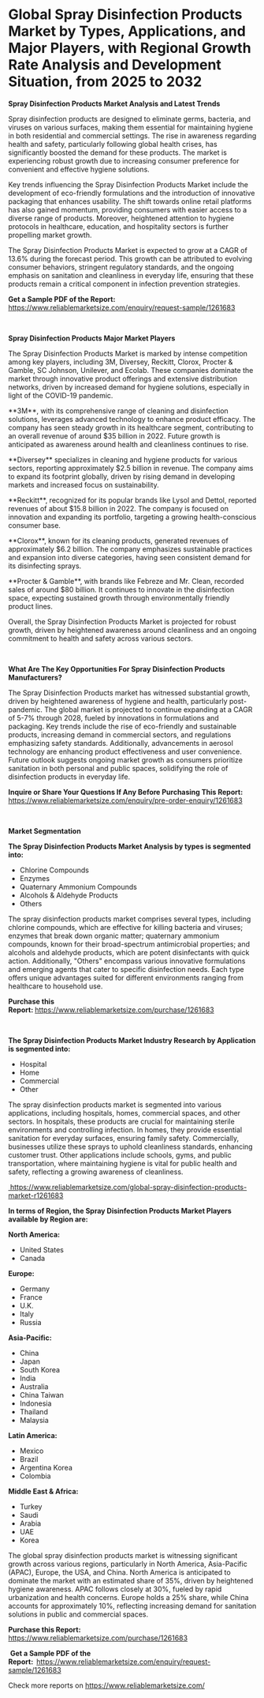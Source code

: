 <p><h1>Global Spray Disinfection Products Market by Types, Applications, and Major Players, with Regional Growth Rate Analysis and Development Situation, from 2025 to 2032</h1></p><p><strong>Spray Disinfection Products Market Analysis and Latest Trends</strong></p>
<p><p>Spray disinfection products are designed to eliminate germs, bacteria, and viruses on various surfaces, making them essential for maintaining hygiene in both residential and commercial settings. The rise in awareness regarding health and safety, particularly following global health crises, has significantly boosted the demand for these products. The market is experiencing robust growth due to increasing consumer preference for convenient and effective hygiene solutions.</p><p>Key trends influencing the Spray Disinfection Products Market include the development of eco-friendly formulations and the introduction of innovative packaging that enhances usability. The shift towards online retail platforms has also gained momentum, providing consumers with easier access to a diverse range of products. Moreover, heightened attention to hygiene protocols in healthcare, education, and hospitality sectors is further propelling market growth.</p><p>The Spray Disinfection Products Market is expected to grow at a CAGR of 13.6% during the forecast period. This growth can be attributed to evolving consumer behaviors, stringent regulatory standards, and the ongoing emphasis on sanitation and cleanliness in everyday life, ensuring that these products remain a critical component in infection prevention strategies.</p></p>
<p><strong>Get a Sample PDF of the Report:&nbsp;</strong> <a href="https://www.reliablemarketsize.com/enquiry/request-sample/1261683?utm_campaign=1133&utm_medium=2&utm_source=Github&utm_content=ia&utm_term=02022025&utm_id=spray-disinfection-products">https://www.reliablemarketsize.com/enquiry/request-sample/1261683</a></p>
<p>&nbsp;</p>
<p><strong>Spray Disinfection Products Major Market Players</strong></p>
<p><p>The Spray Disinfection Products Market is marked by intense competition among key players, including 3M, Diversey, Reckitt, Clorox, Procter & Gamble, SC Johnson, Unilever, and Ecolab. These companies dominate the market through innovative product offerings and extensive distribution networks, driven by increased demand for hygiene solutions, especially in light of the COVID-19 pandemic.</p><p>**3M**, with its comprehensive range of cleaning and disinfection solutions, leverages advanced technology to enhance product efficacy. The company has seen steady growth in its healthcare segment, contributing to an overall revenue of around $35 billion in 2022. Future growth is anticipated as awareness around health and cleanliness continues to rise.</p><p>**Diversey** specializes in cleaning and hygiene products for various sectors, reporting approximately $2.5 billion in revenue. The company aims to expand its footprint globally, driven by rising demand in developing markets and increased focus on sustainability.</p><p>**Reckitt**, recognized for its popular brands like Lysol and Dettol, reported revenues of about $15.8 billion in 2022. The company is focused on innovation and expanding its portfolio, targeting a growing health-conscious consumer base.</p><p>**Clorox**, known for its cleaning products, generated revenues of approximately $6.2 billion. The company emphasizes sustainable practices and expansion into diverse categories, having seen consistent demand for its disinfecting sprays.</p><p>**Procter & Gamble**, with brands like Febreze and Mr. Clean, recorded sales of around $80 billion. It continues to innovate in the disinfection space, expecting sustained growth through environmentally friendly product lines.</p><p>Overall, the Spray Disinfection Products Market is projected for robust growth, driven by heightened awareness around cleanliness and an ongoing commitment to health and safety across various sectors.</p></p>
<p>&nbsp;</p>
<p><strong>What Are The Key Opportunities For Spray Disinfection Products Manufacturers?</strong></p>
<p><p>The Spray Disinfection Products market has witnessed substantial growth, driven by heightened awareness of hygiene and health, particularly post-pandemic. The global market is projected to continue expanding at a CAGR of 5-7% through 2028, fueled by innovations in formulations and packaging. Key trends include the rise of eco-friendly and sustainable products, increasing demand in commercial sectors, and regulations emphasizing safety standards. Additionally, advancements in aerosol technology are enhancing product effectiveness and user convenience. Future outlook suggests ongoing market growth as consumers prioritize sanitation in both personal and public spaces, solidifying the role of disinfection products in everyday life.</p></p>
<p><strong>Inquire or Share Your Questions If Any Before Purchasing This Report:</strong> <a href="https://www.reliablemarketsize.com/enquiry/pre-order-enquiry/1261683?utm_campaign=1133&utm_medium=2&utm_source=Github&utm_content=ia&utm_term=02022025&utm_id=spray-disinfection-products">https://www.reliablemarketsize.com/enquiry/pre-order-enquiry/1261683</a></p>
<p>&nbsp;</p>
<p><strong>Market Segmentation</strong></p>
<p><strong>The Spray Disinfection Products Market Analysis by types is segmented into:</strong></p>
<p><ul><li>Chlorine Compounds</li><li>Enzymes</li><li>Quaternary Ammonium Compounds</li><li>Alcohols & Aldehyde Products</li><li>Others</li></ul></p>
<p><p>The spray disinfection products market comprises several types, including chlorine compounds, which are effective for killing bacteria and viruses; enzymes that break down organic matter; quaternary ammonium compounds, known for their broad-spectrum antimicrobial properties; and alcohols and aldehyde products, which are potent disinfectants with quick action. Additionally, "Others" encompass various innovative formulations and emerging agents that cater to specific disinfection needs. Each type offers unique advantages suited for different environments ranging from healthcare to household use.</p></p>
<p><strong>Purchase this Report:&nbsp;</strong><a href="https://www.reliablemarketsize.com/purchase/1261683?utm_campaign=1133&utm_medium=2&utm_source=Github&utm_content=ia&utm_term=02022025&utm_id=spray-disinfection-products">https://www.reliablemarketsize.com/purchase/1261683</a></p>
<p>&nbsp;</p>
<p><strong>The Spray Disinfection Products Market Industry Research by Application is segmented into:</strong></p>
<p><ul><li>Hospital</li><li>Home</li><li>Commercial</li><li>Other</li></ul></p>
<p><p>The spray disinfection products market is segmented into various applications, including hospitals, homes, commercial spaces, and other sectors. In hospitals, these products are crucial for maintaining sterile environments and controlling infection. In homes, they provide essential sanitation for everyday surfaces, ensuring family safety. Commercially, businesses utilize these sprays to uphold cleanliness standards, enhancing customer trust. Other applications include schools, gyms, and public transportation, where maintaining hygiene is vital for public health and safety, reflecting a growing awareness of cleanliness.</p></p>
<p><a href="https://www.reliablemarketsize.com/global-spray-disinfection-products-market-r1261683?utm_campaign=1133&utm_medium=2&utm_source=Github&utm_content=ia&utm_term=02022025&utm_id=spray-disinfection-products">&nbsp;https://www.reliablemarketsize.com/global-spray-disinfection-products-market-r1261683</a></p>
<p><strong>In terms of Region, the Spray Disinfection Products Market Players available by Region are:</strong></p>
<p>
    <p> <strong> North America: </strong>
        <ul>
            <li>United States</li>
            <li>Canada</li>
        </ul>
        </p> 
    <p> <strong> Europe: </strong>
        <ul>
            <li>Germany</li>
            <li>France</li>
            <li>U.K.</li>
            <li>Italy</li>
            <li>Russia</li>
        </ul>
        </p> 
    <p> <strong> Asia-Pacific: </strong>
        <ul>
            <li>China</li>
            <li>Japan</li>
            <li>South Korea</li>
            <li>India</li>
            <li>Australia</li>
            <li>China Taiwan</li>
            <li>Indonesia</li>
            <li>Thailand</li>
            <li>Malaysia</li>
        </ul>
        </p> 
    <p> <strong> Latin America: </strong>
        <ul>
            <li>Mexico</li>
            <li>Brazil</li>
            <li>Argentina Korea</li>
            <li>Colombia</li>
        </ul>
        </p> 
    <p> <strong> Middle East & Africa: </strong>
        <ul>
            <li>Turkey</li>
            <li>Saudi</li>
            <li>Arabia</li>
            <li>UAE</li>
            <li>Korea</li>
        </ul>
    </p>
    </p>
<p><p>The global spray disinfection products market is witnessing significant growth across various regions, particularly in North America, Asia-Pacific (APAC), Europe, the USA, and China. North America is anticipated to dominate the market with an estimated share of 35%, driven by heightened hygiene awareness. APAC follows closely at 30%, fueled by rapid urbanization and health concerns. Europe holds a 25% share, while China accounts for approximately 10%, reflecting increasing demand for sanitation solutions in public and commercial spaces.</p></p>
<p><strong>Purchase this Report: </strong><a href="https://www.reliablemarketsize.com/purchase/1261683?utm_campaign=1133&utm_medium=2&utm_source=Github&utm_content=ia&utm_term=02022025&utm_id=spray-disinfection-products">https://www.reliablemarketsize.com/purchase/1261683</a></p>
<p>&nbsp;<strong>Get a Sample PDF of the Report:&nbsp;&nbsp;</strong><a href="https://www.reliablemarketsize.com/enquiry/request-sample/1261683?utm_campaign=1133&utm_medium=2&utm_source=Github&utm_content=ia&utm_term=02022025&utm_id=spray-disinfection-products">https://www.reliablemarketsize.com/enquiry/request-sample/1261683</a></p>
<p><strong></strong></p>
<p>Check more reports on <a href="https://www.reliablemarketsize.com/?utm_campaign=1133&utm_medium=2&utm_source=Github&utm_content=ia&utm_term=02022025&utm_id=spray-disinfection-products">https://www.reliablemarketsize.com/</a></p>